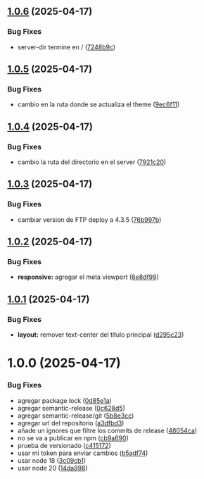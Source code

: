 ## [1.0.6](https://github.com/felixbarrosdev/felixbarros/compare/v1.0.5...v1.0.6) (2025-04-17)


### Bug Fixes

* server-dir termine en / ([7248b9c](https://github.com/felixbarrosdev/felixbarros/commit/7248b9ce6dc21f0adc870e66bd14a35ea014b6af))

## [1.0.5](https://github.com/felixbarrosdev/felixbarros/compare/v1.0.4...v1.0.5) (2025-04-17)


### Bug Fixes

* cambio en la ruta donde se actualiza el theme ([9ec6f11](https://github.com/felixbarrosdev/felixbarros/commit/9ec6f1134d458a69cf1d368bbaa628f83fe0fd9c))

## [1.0.4](https://github.com/felixbarrosdev/felixbarros/compare/v1.0.3...v1.0.4) (2025-04-17)


### Bug Fixes

* cambio la ruta del directorio en el server ([7921c20](https://github.com/felixbarrosdev/felixbarros/commit/7921c202aed14e260cf96f2165ab40e99d9a363a))

## [1.0.3](https://github.com/felixbarrosdev/felixbarros/compare/v1.0.2...v1.0.3) (2025-04-17)


### Bug Fixes

* cambiar version de FTP deploy a 4.3.5 ([76b997b](https://github.com/felixbarrosdev/felixbarros/commit/76b997b0e1ba2a240d150b077e65089812c56419))

## [1.0.2](https://github.com/felixbarrosdev/felixbarros/compare/v1.0.1...v1.0.2) (2025-04-17)


### Bug Fixes

* **responsive:** agregar el meta viewport ([6e8df99](https://github.com/felixbarrosdev/felixbarros/commit/6e8df99957f8ee32b04469bd7c31ada992579c43))

## [1.0.1](https://github.com/felixbarrosdev/felixbarros/compare/v1.0.0...v1.0.1) (2025-04-17)


### Bug Fixes

* **layout:** remover text-center del título principal ([d295c23](https://github.com/felixbarrosdev/felixbarros/commit/d295c230787c93a087f8d2a53d104ef82a112950))

# 1.0.0 (2025-04-17)


### Bug Fixes

* agregar package lock ([0d85e1a](https://github.com/felixbarrosdev/felixbarros/commit/0d85e1a55e12ecf2d287c9ca2534baad02e10f88))
* agregar semantic-release ([0c628d5](https://github.com/felixbarrosdev/felixbarros/commit/0c628d5ca97a88ea242c1ae9d4251071dc19f0e4))
* agregar semantic-release/git ([5b8e3cc](https://github.com/felixbarrosdev/felixbarros/commit/5b8e3cc8301174d58e7f5fd4c9f9247223afcde0))
* agregar url del repositorio ([a3dfbd3](https://github.com/felixbarrosdev/felixbarros/commit/a3dfbd3a4392ab61ce4c2a121000ddd58faa3d36))
* añade un ignores que filtre los commits de release ([48054ca](https://github.com/felixbarrosdev/felixbarros/commit/48054cadd873022ac4c0fc30ad7e05454df943b6))
* no se va a publicar en npm ([cb9a690](https://github.com/felixbarrosdev/felixbarros/commit/cb9a690cfdf031439402f2fa6394626f18794366))
* prueba de versionado ([c415172](https://github.com/felixbarrosdev/felixbarros/commit/c41517231f2874e5892568b6096b7efecda7fd27))
* usar mi token para enviar cambios ([b5adf74](https://github.com/felixbarrosdev/felixbarros/commit/b5adf746e080d71e12c1e4a29204acd026f3e7b9))
* usar node 18 ([3c09cb1](https://github.com/felixbarrosdev/felixbarros/commit/3c09cb1af3400efda08c76e0cd310d0b366fc17f))
* usar node 20 ([14da998](https://github.com/felixbarrosdev/felixbarros/commit/14da99844544f3384e7771a5f73d40eac8c3a4ce))
